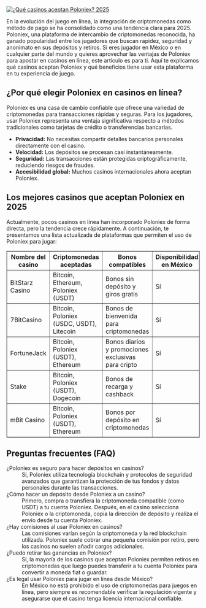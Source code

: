 [![¿Qué casinos aceptan Poloniex? 2025](https://123-caf.pages.dev/gitsignup.png)](https://vrmoo.ru/Bt82HjjY)

<div>   <p>En la evolución del juego en línea, la integración de criptomonedas como método de pago se ha consolidado como una tendencia clara para 2025. Poloniex, una plataforma de intercambio de criptomonedas reconocida, ha ganado popularidad entre los jugadores que buscan rapidez, seguridad y anonimato en sus depósitos y retiros. Si eres jugador en México o en cualquier parte del mundo y quieres aprovechar las ventajas de Poloniex para apostar en casinos en línea, este artículo es para ti. Aquí te explicamos qué casinos aceptan Poloniex y qué beneficios tiene usar esta plataforma en tu experiencia de juego.</p>    <h2>¿Por qué elegir Poloniex en casinos en línea?</h2>   <p>Poloniex es una casa de cambio confiable que ofrece una variedad de criptomonedas para transacciones rápidas y seguras. Para los jugadores, usar Poloniex representa una ventaja significativa respecto a métodos tradicionales como tarjetas de crédito o transferencias bancarias.</p>   <ul>     <li><strong>Privacidad:</strong> No necesitas compartir detalles bancarios personales directamente con el casino.</li>     <li><strong>Velocidad:</strong> Los depósitos se procesan casi instantáneamente.</li>     <li><strong>Seguridad:</strong> Las transacciones están protegidas criptográficamente, reduciendo riesgos de fraudes.</li>     <li><strong>Accesibilidad global:</strong> Muchos casinos internacionales ahora aceptan Poloniex.</li>   </ul>    <h2>Los mejores casinos que aceptan Poloniex en 2025</h2>   <p>Actualmente, pocos casinos en línea han incorporado Poloniex de forma directa, pero la tendencia crece rápidamente. A continuación, te presentamos una lista actualizada de plataformas que permiten el uso de Poloniex para jugar:</p>    <table border="1" cellpadding="5" cellspacing="0" style="border-collapse: collapse; width: 100%;">     <thead>       <tr>         <th>Nombre del casino</th>         <th>Criptomonedas aceptadas</th>         <th>Bonos compatibles</th>         <th>Disponibilidad en México</th>       </tr>     </thead>     <tbody>       <tr>         <td>BitStarz Casino</td>         <td>Bitcoin, Ethereum, Poloniex (USDT)</td>         <td>Bonos sin depósito y giros gratis</td>         <td>Sí</td>       </tr>       <tr>         <td>7BitCasino</td>         <td>Bitcoin, Poloniex (USDC, USDT), Litecoin</td>         <td>Bonos de bienvenida para criptomonedas</td>         <td>Sí</td>       </tr>       <tr>         <td>FortuneJack</td>         <td>Bitcoin, Poloniex (USDT), Ethereum</td>         <td>Bonos diarios y promociones exclusivas para cripto</td>         <td>Sí</td>       </tr>       <tr>         <td>Stake</td>         <td>Bitcoin, Poloniex (USDT), Dogecoin</td>         <td>Bonos de recarga y cashback</td>         <td>Sí</td>       </tr>       <tr>         <td>mBit Casino</td>         <td>Bitcoin, Poloniex (USDT), Ethereum</td>         <td>Bonos por depósito en criptomonedas</td>         <td>Sí</td>       </tr>     </tbody>   </table>    <h2>Preguntas frecuentes (FAQ)</h2>   <dl>     <dt>¿Poloniex es seguro para hacer depósitos en casinos?</dt>     <dd>Sí, Poloniex utiliza tecnología blockchain y protocolos de seguridad avanzados que garantizan la protección de tus fondos y datos personales durante las transacciones.</dd>      <dt>¿Cómo hacer un depósito desde Poloniex a un casino?</dt>     <dd>Primero, compra o transfiera la criptomoneda compatible (como USDT) a tu cuenta Poloniex. Después, en el casino selecciona Poloniex o la criptomoneda, copia la dirección de depósito y realiza el envío desde tu cuenta Poloniex.</dd>      <dt>¿Hay comisiones al usar Poloniex en casinos?</dt>     <dd>Las comisiones varían según la criptomoneda y la red blockchain utilizada. Poloniex suele cobrar una pequeña comisión por retiro, pero los casinos no suelen añadir cargos adicionales.</dd>      <dt>¿Puedo retirar las ganancias en Poloniex?</dt>     <dd>Sí, la mayoría de los casinos que aceptan Poloniex permiten retiros en criptomonedas que luego puedes transferir a tu cuenta Poloniex para convertir a moneda fiat o guardar.</dd>      <dt>¿Es legal usar Poloniex para jugar en línea desde México?</dt>     <dd>En México no está prohibido el uso de criptomonedas para juegos en línea, pero siempre es recomendable verificar la regulación vigente y asegurarse que el casino tenga licencia internacional confiable.</dd>   </dl> </div>